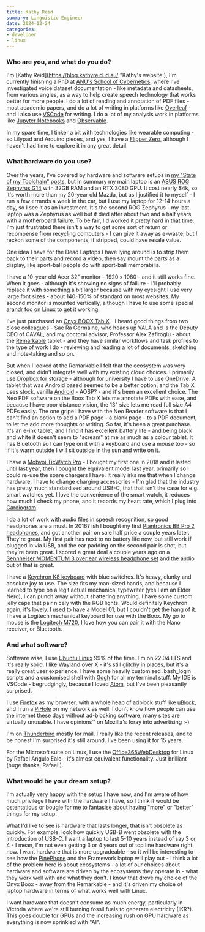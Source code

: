 ```yaml
---
title: Kathy Reid
summary: Linguistic Engineer
date: 2024-12-24
categories:
- developer
- linux 
---
```


### Who are you, and what do you do?

I'm [Kathy Reid](https://blog.kathyreid.id.au/ "Kathy's website.), I'm currently finishing a PhD at [ANU's School of Cybernetics](https://cybernetics.anu.edu.au/ "The School of Cybernetics at the Australian National University."), where I've investigated voice dataset documentation - like metadata and datasheets, from various angles, as a way to help create speech technology that works better for more people. I do a lot of reading and annotation of PDF files - most academic papers, and do a lot of writing in platforms like [Overleaf][] - and I also use [VSCode][visual-studio-code] for writing. I do a lot of my analysis work in platforms like [Jupyter Notebooks][jupyter] and [Observable][].

In my spare time, I tinker a bit with technologies like wearable computing - so Lilypad and Arduino pieces, and yes, I have a [Flipper Zero][flipper-zero], although I haven't had time to explore it in any great detail.

### What hardware do you use?

Over the years, I've covered by hardware and software setups in [my "State of my Toolchain" posts](https://blog.kathyreid.id.au/tag/toolchain/ "Kathy's posts about her tech gear."), but in summary my main laptop is an [ASUS ROG Zephyrus G14][rog-zephyrus-g14] with 32GB RAM and an RTX 3080 GPU. It cost nearly $4k, so it's worth more than my 20-year old Mazda, but as I justified it to myself - I run a few errands a week in the car, but I use my laptop for 12-14 hours a day, so I see it as an investment. It's the second ROG Zephyrus - my last laptop was a Zephyrus as well but it died after about two and a half years with a motherboard failure. To be fair, I'd worked it pretty hard in that time. I'm just frustrated there isn't a way to get some sort of return or recompense from recycling computers - I can give it away as e-waste, but I reckon some of the components, if stripped, could have resale value.

One idea I have for the Dead Laptops I have lying around is to strip them back to their parts and record a video, then say mount the parts as a display, like sport-ball people do with sport-ball memorabilia.

I have a 10-year old Acer 32" monitor - 1920 x 1080 - and it still works fine. When it goes - although it's showing no signs of failure - I'll probably replace it with something a bit larger because with my eyesight I use very large font sizes - about 140-150% of standard on most websites. My second monitor is mounted vertically, although I have to use some special [arandr][] foo on Linux to get it working.

I've just purchased an [Onyx BOOX Tab X][tab-x] - I heard good things from two close colleagues - Sae Ra Germaine, who heads up VALA and is the Deputy CEO of CAVAL, and my doctoral advisor, Professor Alex Zafiroglu - about the [Remarkable][] tablet - and they have similar workflows and task profiles to the type of work I do - reviewing and reading a lot of documents, sketching and note-taking and so on. 

But when I looked at the Remarkable I felt that the ecosystem was very closed, and didn't integrate well with my existing cloud choices. I primarily use [Dropbox][] for storage - although for university I have to use [OneDrive][]. A tablet that was Android based seemed to be a better option, and the Tab X uses stock, vanilla [Android][] - AOSP? - and it's been an excellent choice. The Neo PDF software on the Boox Tab X lets me annotate PDFs with ease, and because I have poor distance vision, the 13" size lets me read full size A4 PDFs easily. The one gripe I have with the Neo Reader software is that I can't find an option to add a PDF page - a blank page - to a PDF document, to let me add more thoughts or writing. So far, it's been a great purchase. It's an e-ink tablet, and I find it has excellent battery life - and being black and white it doesn't seem to "scream" at me as much as a colour tablet. It has Bluetooth so I can type on it with a keyboard and use a mouse too - so if it's warm outside I will sit outside in the sun and write on it.

I have a [Mobvoi TicWatch Pro][ticwatch-pro-5] - I bought my first one in 2018 and it lasted until last year, then I bought the equivalent model last year, primarily so I could re-use the spare chargers I have. It really irks me that when I change hardware, I have to change charging accessories - I'm glad that the industry has pretty much standardised around USB-C, that that isn't the case for e.g. smart watches yet. I love the convenience of the smart watch, it reduces how much I check my phone, and it records my heart rate, which I plug into [Cardiogram][heart-iq].

I do a lot of work with audio files in speech recognition, so good headphones are a must. In 2016? ish I bought my first [Plantronics BB Pro 2 headphones][backbeat-pro-2], and got another pair on sale half price a couple years later. They're great. My first pair has next to no battery life now, but still work if plugged in via USB, and the ear padding on the second pair is shot, but they're been great. I scored a great deal a couple years ago on a [Sennheiser MOMENTUM 3 over ear wireless headphone set][momentum] and the audio out of that is great.

I have a [Keychron K8 keyboard][k8] with blue switches. It's heavy, clunky and absolute joy to use. The size fits my man-sized hands, and because I learned to type on a legit actual mechanical typewriter (yes I am an Elder Nerd), I can punch away without shattering anything. I have some custom jelly caps that pair nicely with the RGB lights. Would definitely Keychron again, it's lovely. I used to have a Model 01, but I couldn't get the hang of it. I have a Logitech mechanical keyboard for use with the Boox. My go to mouse is the [Logitech M720][m720-triathlon], I love how you can pair it with the Nano receiver, or Bluetooth.

### And what software?

Software wise, I use [Ubuntu Linux][ubuntu] 99% of the time. I'm on 22.04 LTS and it's really solid. I like [Wayland][] over [X][xfree86] - it's still glitchy in places, but it's a really great user experience. I have some heavily customised .bash_login scripts and a customised shell with [Gogh][] for all my terminal stuff. My IDE is VSCode - begrudgingly, because I loved [Atom][], but I've been pleasantly surprised.

I use [Firefox][] as my browser, with a whole heap of adblock stuff like [uBlock][ublock-origin], and I run a [PiHole][pi-hole] on my network as well. I don't know how people can use the internet these days without ad-blocking software, many sites are virtually unusable. I have opinions™ on Mozilla's foray into advertising ;-)

I'm on [Thunderbird][] mostly for mail. I really like the recent releases, and to be honest I'm surprised it's still around. I've been using it for 15 years.

For the Microsoft suite on Linux, I use the [Office365WebDesktop][] for Linux by Rafael Angulo Ealo - it's almost equivalent functionality. Just brilliant (huge thanks, Rafael!).

### What would be your dream setup?

I'm actually very happy with the setup I have now, and I'm aware of how much privilege I have with the hardware I have, so I think it would be ostentatious or bougie for me to fantasise about having "more" or "better" things for my setup.

What I'd like to see is hardware that lasts longer, that isn't obsolete as quickly. For example, look how quickly USB-B went obsolete with the introduction of USB-C. I want a laptop to last 5-10 years instead of say 3 or 4 - I mean, I'm not even getting 3 or 4 years out of top line hardware right now. I want hardware that is more upgradeable - so it will be interesting to see how the [PinePhone][] and the Framework laptop will play out - I think a lot of the problem here is about ecosystems - a lot of our choices about hardware and software are driven by the ecosystems they operate in - what they work well with and what they don't. I know that drove my choice of the Onyx Boox - away from the Remarkable - and it's driven my choice of laptop hardware in terms of what works well with Linux.

I want hardware that doesn't consume as much energy, particularly in Victoria where we're still burning fossil fuels to generate electricity (IKR?). This goes double for GPUs and the increasing rush on GPU hardware as everything is now sprinkled with "AI".

[android]: https://developers.google.com/android/?csw=1 "A mobile phone platform."
[arandr]: https://github.com/haad/arandr "Linux software for managing multiple monitors."
[atom]: https://github.blog/2022-06-08-sunsetting-atom/ "A text editor based on web technology."
[backbeat-pro-2]: https://www.pcmag.com/reviews/plantronics-backbeat-pro-2 "On-ear headphones."
[dropbox]: https://www.dropbox.com/ "Online syncing and storage."
[firefox]: https://www.mozilla.org/en-US/firefox/new/ "A cross-platform open-source web browser."
[flipper-zero]: https://en.wikipedia.org/wiki/Flipper_Zero "A device for interacting with and controlling access systems."
[gogh]: https://github.com/Gogh-Co/Gogh "A collection of terminal themes."
[heart-iq]: https://cardiogram.com/heart-iq/ "An app for tracking your heart health."
[jupyter]: https://jupyter.org/ "Web-based live document software."
[k8]: https://www.keychron.com/products/keychron-k8-tenkeyless-wireless-mechanical-keyboard "A wireless mechanical keyboard."
[m720-triathlon]: http://web.archive.org/web/20200717024534/https://www.logitech.com/en-us/product/m720-triathlon.html?crid=7 "A wireless multi-device mouse."
[momentum]: https://www.sennheiser-hearing.com/en-US/p/momentum-2/ "Over-the-ear headphones."
[observable]: https://observablehq.com/ "A data visualisation service."
[office365webdesktop]: https://snapcraft.io/office365webdesktop "An Office365 wrapper for Linux."
[onedrive]: http://web.archive.org/web/20221209065254/https://onedrive.live.com/pagenotfounderror "An online file storage service."
[overleaf]: https://www.overleaf.com/ "A web-based LaTeX editor."
[pi-hole]: https://pi-hole.net/ "Linux-based ad blocking software."
[pinephone]: https://www.pine64.org/pinephone/ "A 5.9 inch Linux smartphone."
[remarkable]: https://remarkable.com/ "An e-ink tablet."
[rog-zephyrus-g14]: https://rog.asus.com/us/laptops/rog-zephyrus/rog-zephyrus-g14-series/ "A 14 inch gaming laptop."
[tab-x]: https://shop.boox.com/collections/all/products/tabx "A 13.3 inch Android tablet designed for reading PDFs and taking notes."
[thunderbird]: http://web.archive.org/web/20070322094547/http://www.thunderbird.net:80/ "An open-source cross-platform mail client."
[ticwatch-pro-5]: https://www.mobvoi.com/us/pages/ticwatchpro5 "An Android-based smart watch."
[ublock-origin]: https://en.wikipedia.org/wiki/UBlock_Origin "A browser extension for blocking elements on the web."
[ubuntu]: https://ubuntu.com/ "A Unix distribution."
[visual-studio-code]: https://code.visualstudio.com/ "A development IDE."
[wayland]: https://wayland.freedesktop.org/ "A windowing library for Linux. "
[xfree86]: http://www.xfree86.org/ "An open-source window system."
